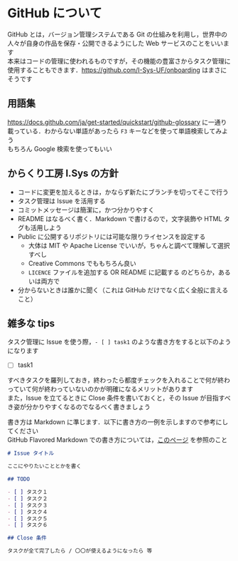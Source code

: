 # GitHub について

GitHub とは，バージョン管理システムである Git の仕組みを利用し，世界中の人々が自身の作品を保存・公開できるようにした Web サービスのことをいいます  
本来はコードの管理に使われるものですが，その機能の豊富さからタスク管理に使用することもできます．<https://github.com/I-Sys-UF/onboarding> はまさにそうです

## 用語集

<https://docs.github.com/ja/get-started/quickstart/github-glossary> に一通り載っている．わからない単語があったら `F3` キーなどを使って単語検索してみよう  
もちろん Google 検索を使ってもいい

## からくり工房 I.Sys の方針

- コードに変更を加えるときは，かならず新たにブランチを切ってそこで行う
- タスク管理は Issue を活用する
- コミットメッセージは簡潔に，かつ分かりやすく
- README はなるべく書く．Markdown で書けるので，文字装飾や HTML タグも活用しよう
- Public に公開するリポジトリには可能な限りライセンスを設定する
  - 大体は MIT や Apache License でいいが，ちゃんと調べて理解して選択すべし
  - Creative Commons でももちろん良い
  - `LICENCE` ファイルを追加する OR README に記載する のどちらか，あるいは両方で
- 分からないときは誰かに聞く（これは GitHub だけでなく広く全般に言えること）

## 雑多な tips

タスク管理に Issue を使う際，`- [ ] task1` のような書き方をすると以下のようになります

- [ ] task1

すべきタスクを羅列しておき，終わったら都度チェックを入れることで何が終わっていて何が終わっていないのかが明確になるメリットがあります  
また，Issue を立てるときに Close 条件を書いておくと，その Issue が目指すべき姿が分かりやすくなるのでなるべく書きましょう

書き方は Markdown に準じます．以下に書き方の一例を示しますので参考にしてください  
GitHub Flavored Markdown での書き方については，[このページ](https://docs.github.com/ja/get-started/writing-on-github/getting-started-with-writing-and-formatting-on-github/basic-writing-and-formatting-syntax) を参照のこと

```md
# Issue タイトル

ここにやりたいこととかを書く

## TODO

- [ ] タスク１
- [ ] タスク２
- [ ] タスク３
- [ ] タスク４
- [ ] タスク５
- [ ] タスク６

## Close 条件

タスクが全て完了したら / 〇〇が使えるようになったら 等
```
